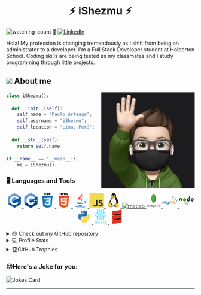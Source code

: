 <h1 align="center">
  <b> ⚡ iShezmu ⚡ </b>
</h1>

<p align="left"> 
<img src="https://komarev.com/ghpvc/?username=iShezmu&color=brightgreen" alt="watching_count" /> 💬 <a href="https://www.linkedin.com/in/pauloarteaga/"><img src="https://img.shields.io/badge/linkedin-%230A66C2.svg?style=plastic&logo=linkedin&logoColor=white" alt="LinkedIn"/></a>
 </p>
Hola! My profession is changing tremendously as I shift from being an administrator to a developer. I'm a Full Stack Developer student at Holberton School. Coding skills are being tested as my classmates and I study programming through little projects.
<br>

## <picture><img src = "https://github.com/7oSkaaa/7oSkaaa/blob/main/Images/about_me.gif?raw=true" width = 50px></picture> About me 

<picture> <img align="right" src="https://github.com/iShezmu/iShezmu/blob/main/IMG_6965.PNG" width = 250px></picture>

```python
class iShezmu():
    
  def __init__(self):
    self.name = "Paulo Arteaga";
    self.username = "iShezmu";
    self.location = "Lima, Perú";
  
  def __str__(self):
    return self.name

if __name__ == '__main__':
    me = iShezmu()
```

### 🖥️ Languages and Tools
<p align="center"> <a href="https://www.cprogramming.com/" target="_blank" rel="noreferrer"> <img src="https://raw.githubusercontent.com/devicons/devicon/master/icons/c/c-original.svg" alt="c" width="40" height="40"/> </a> <a href="https://www.w3schools.com/cpp/" target="_blank" rel="noreferrer"> <img src="https://raw.githubusercontent.com/devicons/devicon/master/icons/cplusplus/cplusplus-original.svg" alt="cplusplus" width="40" height="40"/> </a> <a href="https://www.w3schools.com/css/" target="_blank" rel="noreferrer"> <img src="https://raw.githubusercontent.com/devicons/devicon/master/icons/css3/css3-original-wordmark.svg" alt="css3" width="40" height="40"/> </a> <a href="https://www.w3.org/html/" target="_blank" rel="noreferrer"> <img src="https://raw.githubusercontent.com/devicons/devicon/master/icons/html5/html5-original-wordmark.svg" alt="html5" width="40" height="40"/> </a> <a href="https://www.java.com" target="_blank" rel="noreferrer"> <img src="https://raw.githubusercontent.com/devicons/devicon/master/icons/java/java-original.svg" alt="java" width="40" height="40"/> </a> <a href="https://developer.mozilla.org/en-US/docs/Web/JavaScript" target="_blank" rel="noreferrer"> <img src="https://raw.githubusercontent.com/devicons/devicon/master/icons/javascript/javascript-original.svg" alt="javascript" width="40" height="40"/> </a> <a href="https://www.linux.org/" target="_blank" rel="noreferrer"> <img src="https://raw.githubusercontent.com/devicons/devicon/master/icons/linux/linux-original.svg" alt="linux" width="40" height="40"/> </a> <a href="https://www.mathworks.com/" target="_blank" rel="noreferrer"> <img src="https://upload.wikimedia.org/wikipedia/commons/2/21/Matlab_Logo.png" alt="matlab" width="40" height="40"/> </a> <a href="https://www.mongodb.com/" target="_blank" rel="noreferrer"> <img src="https://raw.githubusercontent.com/devicons/devicon/master/icons/mongodb/mongodb-original-wordmark.svg" alt="mongodb" width="40" height="40"/> </a> <a href="https://www.mysql.com/" target="_blank" rel="noreferrer"> <img src="https://raw.githubusercontent.com/devicons/devicon/master/icons/mysql/mysql-original-wordmark.svg" alt="mysql" width="40" height="40"/> </a> <a href="https://nodejs.org" target="_blank" rel="noreferrer"> <img src="https://raw.githubusercontent.com/devicons/devicon/master/icons/nodejs/nodejs-original-wordmark.svg" alt="nodejs" width="40" height="40"/> </a> <a href="https://www.python.org" target="_blank" rel="noreferrer"> <img src="https://raw.githubusercontent.com/devicons/devicon/master/icons/python/python-original.svg" alt="python" width="40" height="40"/> </a> <a href="https://reactjs.org/" target="_blank" rel="noreferrer"> <img src="https://raw.githubusercontent.com/devicons/devicon/master/icons/react/react-original-wordmark.svg" alt="react" width="40" height="40"/> </a> <a href="https://www.scala-lang.org" target="_blank" rel="noreferrer"> <img src="https://raw.githubusercontent.com/devicons/devicon/master/icons/scala/scala-original.svg" alt="scala" width="40" height="40"/> </a> </p>

<details>
<summary> 😎 Check out my GitHub repository </summary>

<div>
  <p>
    <a href="https://github.com/iShezmu/holbertonschool-shell.git">
      <img src="https://github-readme-stats.vercel.app/api/pin/?username=iShezmu&repo=holbertonschool-shell" alt="GitHub Stats" />
    </a>
    <a href="https://github.com/iShezmu/holbertonschool-low_level_programming.git">
      <img src="https://github-readme-stats.vercel.app/api/pin/?username=iShezmu&repo=holbertonschool-low_level_programming" alt="GitHub Stats" />
    </a>
  </p>
</div>
</details>

<details>
<summary> 💻 Profile Stats </summary>

<p align="left">
    <img alt = "Top Language" src="https://github-readme-stats.vercel.app/api/top-langs/?username=ishezmu&hide=html,&hide_border=true&title_color=5391FE&text_color=555">
    <img alt = "GitHub Stats" src="https://github-readme-stats.vercel.app/api?username=ishezmu&show_icons=true&hide=issues&icon_color=000000&hide_border=true&title_color=5391FE&text_color=555">
</p>

</details>

<details>
<summary> 🏆GitHub Trophies </summary>
	<p align="left"> <a href="https://github.com/ryo-ma/github-profile-trophy"><img src="https://github-profile-trophy.vercel.app/?username=ishezmu" alt="ishezmu" /></a> </p>
	
</details>

### 😜Here's a Joke for you:
<img src="https://readme-jokes.vercel.app/api" alt="Jokes Card" />

------
